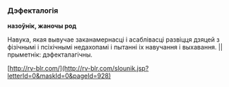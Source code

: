 ### Дэфекталогія
**назоўнік, жаночы род**

Навука, якая вывучае заканамернасці і асаблівасці развіцця дзяцей з фізічнымі і псіхічнымі недахопамі і пытанні іх навучання і выхавання. || прыметнік: дэфекталагічны.

<a rel="author">[http://rv-blr.com/](http://rv-blr.com/slounik.jsp?letterId=0&maskId=0&pageId=928)</a>
